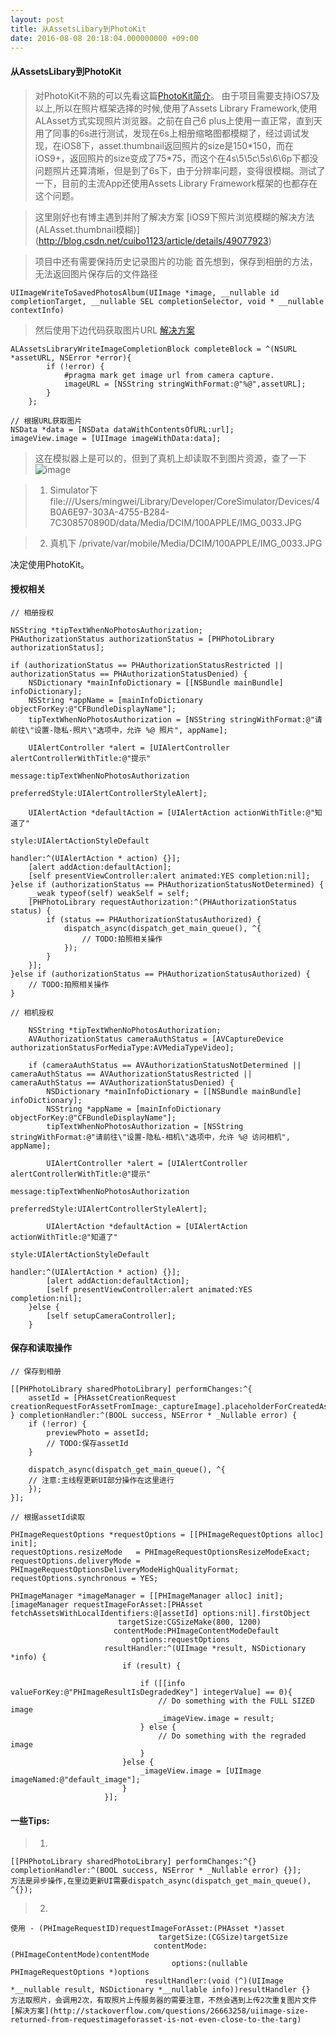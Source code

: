```yaml
---
layout: post
title: 从AssetsLibary到PhotoKit
date: 2016-08-08 20:18:04.000000000 +09:00
---
```


#### 从AssetsLibary到PhotoKit

> 对PhotoKit不熟的可以先看这篇[PhotoKit简介](https://objccn.io/issue-21-4/)。
> 由于项目需要支持iOS7及以上,所以在照片框架选择的时候,使用了Assets Library Framework,使用ALAsset方式实现照片浏览器。之前在自己6 plus上使用一直正常，直到天用了同事的6s进行测试，发现在6s上相册缩略图都模糊了，经过调试发现，在iOS8下，asset.thumbnail返回照片的size是150\*150，而在iOS9+，返回照片的size变成了75*75，而这个在4s\5\5c\5s\6\6p下都没问题照片还算清晰，但是到了6s下，由于分辨率问题，变得很模糊。测试了一下，目前的主流App还使用Assets Library Framework框架的也都存在这个问题。

> 这里刚好也有博主遇到并附了解决方案 [iOS9下照片浏览模糊的解决方法(ALAsset.thumbnail模糊)] (http://blog.csdn.net/cuibo1123/article/details/49077923)

> 项目中还有需要保持历史记录图片的功能
首先想到，保存到相册的方法，无法返回图片保存后的文件路径

```
UIImageWriteToSavedPhotosAlbum(UIImage *image, __nullable id completionTarget, __nullable SEL completionSelector, void * __nullable contextInfo) 
```

> 然后使用下边代码获取图片URL [解决方案](http://stackoverflow.com/questions/4457904/iphone-how-do-i-get-the-file-path-of-an-image-saved-with-uiimagewritetosavedpho)

```
ALAssetsLibraryWriteImageCompletionBlock completeBlock = ^(NSURL *assetURL, NSError *error){
        if (!error) {  
            #pragma mark get image url from camera capture.
            imageURL = [NSString stringWithFormat:@"%@",assetURL];
        }  
    }; 

// 根据URL获取图片
NSData *data = [NSData dataWithContentsOfURL:url];
imageView.image = [UIImage imageWithData:data];
```
> 这在模拟器上是可以的，但到了真机上却读取不到图片资源，查了一下
![image](http://o9lammkmn.bkt.clouddn.com/IMG_201608080001.png)

>1. Simulator下 file:///Users/mingwei/Library/Developer/CoreSimulator/Devices/4B0A6E97-303A-4755-B284-7C308570890D/data/Media/DCIM/100APPLE/IMG_0033.JPG
	
>2. 真机下 /private/var/mobile/Media/DCIM/100APPLE/IMG_0033.JPG

决定使用PhotoKit。

#### 授权相关

	// 相册授权

	NSString *tipTextWhenNoPhotosAuthorization;
    PHAuthorizationStatus authorizationStatus = [PHPhotoLibrary authorizationStatus];
    
    if (authorizationStatus == PHAuthorizationStatusRestricted || authorizationStatus == PHAuthorizationStatusDenied) {
        NSDictionary *mainInfoDictionary = [[NSBundle mainBundle] infoDictionary];
        NSString *appName = [mainInfoDictionary objectForKey:@"CFBundleDisplayName"];
        tipTextWhenNoPhotosAuthorization = [NSString stringWithFormat:@"请前往\"设置-隐私-照片\"选项中，允许 %@ 照片", appName];
        
        UIAlertController *alert = [UIAlertController alertControllerWithTitle:@"提示"
                                                                       message:tipTextWhenNoPhotosAuthorization
                                                                preferredStyle:UIAlertControllerStyleAlert];
        
        UIAlertAction *defaultAction = [UIAlertAction actionWithTitle:@"知道了"
                                                                style:UIAlertActionStyleDefault
                                                              handler:^(UIAlertAction * action) {}];
        [alert addAction:defaultAction];
        [self presentViewController:alert animated:YES completion:nil];
    }else if (authorizationStatus == PHAuthorizationStatusNotDetermined) {
        __weak typeof(self) weakSelf = self;
        [PHPhotoLibrary requestAuthorization:^(PHAuthorizationStatus status) {
            if (status == PHAuthorizationStatusAuthorized) {
                dispatch_async(dispatch_get_main_queue(), ^{
                    // TODO:拍照相关操作
                });
            }
        }];
    }else if (authorizationStatus == PHAuthorizationStatusAuthorized) {
        // TODO:拍照相关操作
    } 
	
	// 相机授权
	
		NSString *tipTextWhenNoPhotosAuthorization;
        AVAuthorizationStatus cameraAuthStatus = [AVCaptureDevice authorizationStatusForMediaType:AVMediaTypeVideo];
        
        if (cameraAuthStatus == AVAuthorizationStatusNotDetermined || cameraAuthStatus == AVAuthorizationStatusRestricted || cameraAuthStatus == AVAuthorizationStatusDenied) {
            NSDictionary *mainInfoDictionary = [[NSBundle mainBundle] infoDictionary];
            NSString *appName = [mainInfoDictionary objectForKey:@"CFBundleDisplayName"];
            tipTextWhenNoPhotosAuthorization = [NSString stringWithFormat:@"请前往\"设置-隐私-相机\"选项中，允许 %@ 访问相机", appName];
            
            UIAlertController *alert = [UIAlertController alertControllerWithTitle:@"提示"
                                                                           message:tipTextWhenNoPhotosAuthorization
                                                                    preferredStyle:UIAlertControllerStyleAlert];
            
            UIAlertAction *defaultAction = [UIAlertAction actionWithTitle:@"知道了"
                                                                    style:UIAlertActionStyleDefault
                                                                  handler:^(UIAlertAction * action) {}];
            [alert addAction:defaultAction];
            [self presentViewController:alert animated:YES completion:nil];
        }else {
            [self setupCameraController];
        }
		
#### 保存和读取操作
	// 保存到相册
	
	[[PHPhotoLibrary sharedPhotoLibrary] performChanges:^{
        assetId = [PHAssetCreationRequest creationRequestForAssetFromImage:_captureImage].placeholderForCreatedAsset.localIdentifier;
    } completionHandler:^(BOOL success, NSError * _Nullable error) {
        if (!error) {
            previewPhoto = assetId;
            // TODO:保存assetId
        }
        
        dispatch_async(dispatch_get_main_queue(), ^{
        // 注意:主线程更新UI部分操作在这里进行
        });
    }];
	
	// 根据assetId读取
	
	PHImageRequestOptions *requestOptions = [[PHImageRequestOptions alloc] init];
    requestOptions.resizeMode   = PHImageRequestOptionsResizeModeExact;
    requestOptions.deliveryMode = PHImageRequestOptionsDeliveryModeHighQualityFormat;
    requestOptions.synchronous = YES;
    
    PHImageManager *imageManager = [[PHImageManager alloc] init];
    [imageManager requestImageForAsset:[PHAsset fetchAssetsWithLocalIdentifiers:@[assetId] options:nil].firstObject
                            targetSize:CGSizeMake(800, 1200)
                           contentMode:PHImageContentModeDefault
                               options:requestOptions
                         resultHandler:^(UIImage *result, NSDictionary *info) {
                             if (result) {
                                 
                                 if ([[info valueForKey:@"PHImageResultIsDegradedKey"] integerValue] == 0){
                                     // Do something with the FULL SIZED image
                                     _imageView.image = result;
                                 } else {
                                     // Do something with the regraded image
                                 }
                             }else {
                                 _imageView.image = [UIImage imageNamed:@"default_image"];
                             }
                         }];
	
#### 一些Tips:

>1.
```
[[PHPhotoLibrary sharedPhotoLibrary] performChanges:^{} completionHandler:^(BOOL success, NSError * _Nullable error) {}];
方法是异步操作,在里边更新UI需要dispatch_async(dispatch_get_main_queue(), ^{});
```
	
>2.
```
使用 - (PHImageRequestID)requestImageForAsset:(PHAsset *)asset 
                                 targetSize:(CGSize)targetSize 
                                contentMode:(PHImageContentMode)contentMode 
                                    options:(nullable PHImageRequestOptions *)options 
                              resultHandler:(void (^)(UIImage *__nullable result, NSDictionary *__nullable info))resultHandler {}
方法取照片，会调用2次，有取照片上传服务器的需要注意，不然会遇到上传2次重复图片文件 
[解决方案](http://stackoverflow.com/questions/26663258/uiimage-size-returned-from-requestimageforasset-is-not-even-close-to-the-targ)
```




